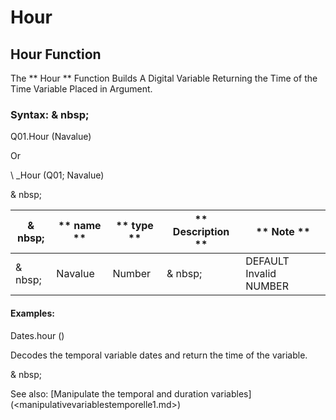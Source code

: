 # Hour

## Hour Function

The ** Hour ** Function Builds A Digital Variable Returning the Time of the Time Variable Placed in Argument.

### Syntax: & nbsp;

Q01.Hour (Navalue)

Or

\ _Hour (Q01; Navalue)

& nbsp;

| & nbsp; | ** name ** | ** type ** | ** Description ** | ** Note ** |
| --- | --- | --- | --- | --- |
| & nbsp; | Navalue | Number | & nbsp; | DEFAULT Invalid NUMBER |


#### Examples:

Dates.hour ()

Decodes the temporal variable dates and return the time of the variable.

& nbsp;

See also: [Manipulate the temporal and duration variables] (<manipulativevariablestemporelle1.md>)
